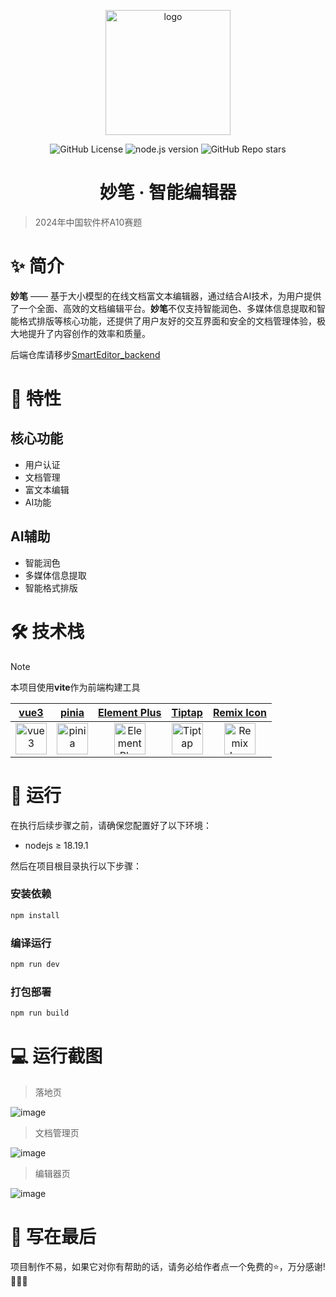 <div align="center">
    <p align="center">
        <img src="https://github.com/user-attachments/assets/c7324129-02d4-48e9-af12-f0541f1421b2" alt="logo" width="200" />
    </p>
    
![GitHub License](https://img.shields.io/github/license/electronic-pig/SmartEditor)
![node.js version](https://img.shields.io/badge/nodejs-18+-orange.svg)
![GitHub Repo stars](https://img.shields.io/github/stars/electronic-pig/SmartEditor)

<h1 align="center">妙笔 · 智能编辑器</h1>
</div>

> 2024年中国软件杯A10赛题

# ✨ 简介

**妙笔** —— 基于大小模型的在线文档富文本编辑器，通过结合AI技术，为用户提供了一个全面、高效的文档编辑平台。**妙笔**不仅支持智能润色、多媒体信息提取和智能格式排版等核心功能，还提供了用户友好的交互界面和安全的文档管理体验，极大地提升了内容创作的效率和质量。

后端仓库请移步[SmartEditor_backend](https://github.com/electronic-pig/SmartEditor_backend)

# 🎉 特性

## 核心功能

- 用户认证
- 文档管理
- 富文本编辑
- AI功能
  
## AI辅助

- 智能润色
- 多媒体信息提取
- 智能格式排版

# 🛠 技术栈

> [!Note]
> 本项目使用**vite**作为前端构建工具

| [vue3](https://cn.vuejs.org/) | [pinia](https://pinia.vuejs.org/zh/) | [Element Plus](https://element-plus.org/zh-CN/) | [Tiptap](https://tiptap.dev/product/editor) | [Remix Icon](https://remixicon.com/) |
|:---:|:---:|:---:|:---:|:---:|
| [<img src="https://github.com/user-attachments/assets/a193ff61-8738-44ab-87af-ccfeacfeeb4c" alt="vue3" height="50px"/>](https://cn.vuejs.org/) | [<img src="https://github.com/user-attachments/assets/376ea66f-2851-48dc-a7cf-31d505c807e2" alt="pinia" height="50px"/>](https://pinia.vuejs.org/zh/) | [<img src="https://github.com/user-attachments/assets/a88e7158-64f7-4d51-bb7c-12b024f9f913" alt="Element Plus" height="50px"/>](https://element-plus.org/zh-CN/) | [<img src="https://github.com/user-attachments/assets/ec0bbdae-93b8-4ab3-86f6-39192dc653b9" alt="Tiptap" height="50px"/>](https://tiptap.dev/product/editor) | [<img src="https://github.com/user-attachments/assets/0ac7f6d4-a03a-47dd-b207-2b3ab2626684" alt="Remix Icon" height="50px"/>](https://remixicon.com/) |

# 🚀 运行

在执行后续步骤之前，请确保您配置好了以下环境：

- nodejs ≥ 18.19.1

然后在项目根目录执行以下步骤：

### 安装依赖
```sh
npm install
```

### 编译运行

```sh
npm run dev
```

### 打包部署

```sh
npm run build
```
# 💻 运行截图
> 落地页

![image](https://github.com/user-attachments/assets/276372f4-75bb-49be-85b0-b2a7a34c7391)

> 文档管理页

![image](https://github.com/user-attachments/assets/7f0015e7-5fe7-45bc-85ed-6df8d80b2afa)

> 编辑器页

![image](https://github.com/user-attachments/assets/0d2d6db8-194c-4b8f-9f0c-10eb553f0232)

# 📄 写在最后
项目制作不易，如果它对你有帮助的话，请务必给作者点一个免费的⭐，万分感谢!🙏🙏🙏
